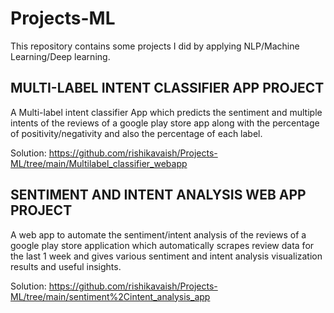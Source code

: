 # Projects-ML
This repository contains some projects I did by applying NLP/Machine Learning/Deep learning.

## MULTI-LABEL INTENT CLASSIFIER APP PROJECT
A Multi-label intent classifier App which predicts the sentiment and multiple intents of the reviews of a google play store app along with the percentage of positivity/negativity and also the percentage of each label.

Solution: https://github.com/rishikavaish/Projects-ML/tree/main/Multilabel_classifier_webapp

## SENTIMENT AND INTENT ANALYSIS WEB APP PROJECT
A web app to automate the sentiment/intent analysis of the reviews of a google play store application which automatically scrapes review data for the last 1 week and gives various sentiment and intent analysis visualization results and useful insights.

Solution: https://github.com/rishikavaish/Projects-ML/tree/main/sentiment%2Cintent_analysis_app
